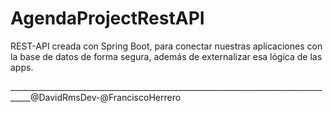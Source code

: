 #  AgendaProjectRestAPI

REST-API creada con Spring Boot, para conectar nuestras aplicaciones con la base de datos de forma segura, además de externalizar esa lógica de las apps.

___________________________________________________________________________________@DavidRmsDev-@FranciscoHerrero
